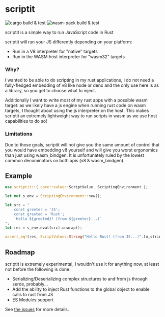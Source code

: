 # scriptit

![cargo build & test](https://github.com/rricard/scriptit/workflows/cargo%20build%20&%20test/badge.svg) ![wasm-pack build & test](https://github.com/rricard/scriptit/workflows/wasm-pack%20build%20&%20test/badge.svg)

scriptit is a simple way to run JavaScript code in Rust

scriptit will run your JS differently depending on your platform:

-   Run in a V8 interpreter for "native" targets
-   Run in the WASM host interpreter for "wasm32" targets

### Why?

I wanted to be able to do scripting in my rust applications, I do not need a fully-fledged embedding of v8 like node or deno and the only use here is as a library, so you get to choose what to inject.

Additionally I want to write most of my rust apps with a possible wasm target: as we likely have a js engine when running rust code on wasm targets, I thought about using the js interpreter on the host. This makes scriptit an extremely lightweight way to run scripts in wasm as we use host capabilities to do so!

### Limitations

Due to those goals, scriptit will not give you the same amount of control that you would have embedding v8 yourself and will give you worst ergonomics than just using wasm_bindgen. It is unfortunately ruled by the lowest common denominators on both apis (v8 & wasm_bindgen).

## Example

```rust
use scriptit::{ core::value::ScriptValue, ScriptingEnvironment };

let mut s_env = ScriptingEnvironment::new();

let src = "
    const greeter = 'JS';
    const greeted = 'Rust';
    `Hello ${greeted}! (from ${greeter}...)`
";
let res = s_env.eval(src).unwrap();

assert_eq!(res, ScriptValue::String("Hello Rust! (from JS...)".to_string()));
```

## Roadmap

scriptit is extremely experimental, I wouldn't use it for anything now, at least not before the following is done:

-   Serializing/Deserializing complex structures to and from js through serde, probably...
-   Add the ability to inject Rust functions to the global object to enable calls to rust from JS
-   ES Modules support

See [the issues](https://github.com/rricard/scriptit/issues) for more details.
